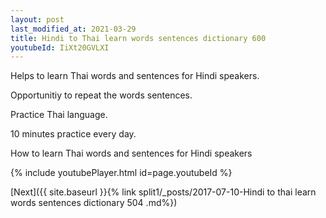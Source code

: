 ```yaml
---
layout: post
last_modified_at: 2021-03-29
title: Hindi to Thai learn words sentences dictionary 600 
youtubeId: IiXt20GVLXI
---
```

 
 
Helps to learn Thai words and sentences for Hindi speakers.

Opportunitiy to repeat the words sentences. 

Practice Thai language. 
 
10 minutes practice every day. 
 
How to learn Thai words and sentences for Hindi speakers 
 
{% include youtubePlayer.html id=page.youtubeId %}
 
 
[Next]({{ site.baseurl }}{% link  split1/_posts/2017-07-10-Hindi to thai learn words sentences dictionary 504 .md%})
 
